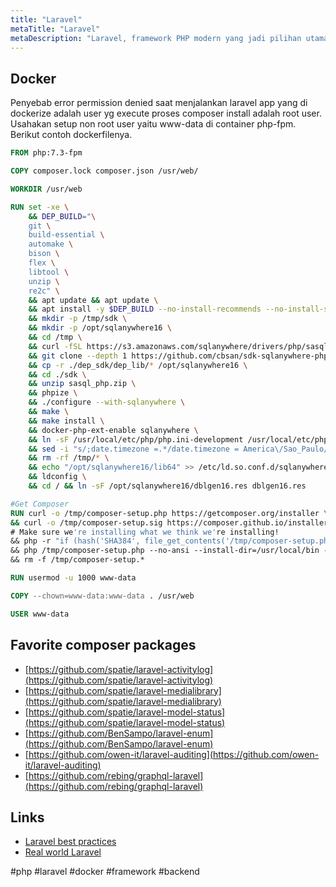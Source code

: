 ```yaml
---
title: "Laravel"
metaTitle: "Laravel"
metaDescription: "Laravel, framework PHP modern yang jadi pilihan utama saya"
---
```


## Docker

Penyebab error permission denied saat menjalankan laravel app yang di dockerize adalah user yg execute proses composer install adalah root user.
Usahakan setup non root user yaitu www-data di container php-fpm. Berikut contoh dockerfilenya.

```Dockerfile
FROM php:7.3-fpm

COPY composer.lock composer.json /usr/web/

WORKDIR /usr/web

RUN set -xe \
	&& DEP_BUILD="\
	git \
	build-essential \
	automake \
	bison \
	flex \
	libtool \
	unzip \
	re2c" \
	&& apt update && apt update \
	&& apt install -y $DEP_BUILD --no-install-recommends --no-install-suggests \
	&& mkdir -p /tmp/sdk \
	&& mkdir -p /opt/sqlanywhere16 \
	&& cd /tmp \
	&& curl -fSL https://s3.amazonaws.com/sqlanywhere/drivers/php/sasql_php.zip -o ./sdk/sasql_php.zip \
	&& git clone --depth 1 https://github.com/cbsan/sdk-sqlanywhere-php.git dep_sdk \
	&& cp -r ./dep_sdk/dep_lib/* /opt/sqlanywhere16 \
	&& cd ./sdk \
	&& unzip sasql_php.zip \
	&& phpize \
	&& ./configure --with-sqlanywhere \
	&& make \
	&& make install \
	&& docker-php-ext-enable sqlanywhere \
	&& ln -sF /usr/local/etc/php/php.ini-development /usr/local/etc/php/php.ini \
	&& sed -i "s/;date.timezone =.*/date.timezone = America\/Sao_Paulo/" /usr/local/etc/php/php.ini \
	&& rm -rf /tmp/* \
	&& echo "/opt/sqlanywhere16/lib64" >> /etc/ld.so.conf.d/sqlanywhere16.conf \
	&& ldconfig \
	&& cd / && ln -sF /opt/sqlanywhere16/dblgen16.res dblgen16.res

#Get Composer
RUN curl -o /tmp/composer-setup.php https://getcomposer.org/installer \
&& curl -o /tmp/composer-setup.sig https://composer.github.io/installer.sig \
# Make sure we're installing what we think we're installing!
&& php -r "if (hash('SHA384', file_get_contents('/tmp/composer-setup.php')) !== trim(file_get_contents('/tmp/composer-setup.sig'))) { unlink('/tmp/composer-setup.php'); echo 'Invalid installer' . PHP_EOL; exit(1); }" \
&& php /tmp/composer-setup.php --no-ansi --install-dir=/usr/local/bin --filename=composer --snapshot \
&& rm -f /tmp/composer-setup.*

RUN usermod -u 1000 www-data

COPY --chown=www-data:www-data . /usr/web

USER www-data
```

## Favorite composer packages

- [https://github.com/spatie/laravel-activitylog](https://github.com/spatie/laravel-activitylog)
- [https://github.com/spatie/laravel-medialibrary](https://github.com/spatie/laravel-medialibrary)
- [https://github.com/spatie/laravel-model-status](https://github.com/spatie/laravel-model-status)
- [https://github.com/BenSampo/laravel-enum](https://github.com/BenSampo/laravel-enum)
- [https://github.com/owen-it/laravel-auditing](https://github.com/owen-it/laravel-auditing)
- [https://github.com/rebing/graphql-laravel](https://github.com/rebing/graphql-laravel)

## Links

- [Laravel best practices](https://github.com/alexeymezenin/laravel-best-practices)
- [Real world Laravel](https://notebook.wayanjimmy.xyz/programming/real-world-laravel)

#php #laravel #docker #framework #backend
